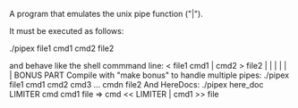A program that emulates the unix pipe function ("|").

It must be executed as follows:

  ./pipex file1 cmd1 cmd2 file2
  
and behave like the shell commmand line:
   < file1 cmd1 | cmd2 > file2
 |                  |
 |                  |
 |                  |
BONUS PART
Compile with "make bonus" to handle multiple pipes:
   ./pipex file1 cmd1 cmd2 cmd3 ... cmdn file2
And HereDocs:
  ./pipex here_doc LIMITER cmd cmd1 file  =>  cmd << LIMITER | cmd1 >> file

